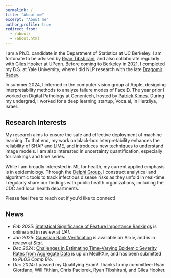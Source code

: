 ```yaml
---
permalink: /
title: "About me"
excerpt: "About me"
author_profile: true
redirect_from: 
  - /about/
  - /about.html
---
```



I am a Ph.D. candidate in the Department of Statistics at UC Berkeley. I am fortunate to be advised by [Ryan Tibshirani](https://www.stat.berkeley.edu/~ryantibs/), and also collaborate regularly with [Giles Hooker](https://gileshooker.com/) at UPenn. Before coming to Berkeley in 2021, I completed my B.S. at Yale University, where I did NLP research with the late [Dragomir Radev](https://seas.yale.edu/news-events/news/memoriam-dragomir-radev-professor-computer-science). 

In summer 2024, I interned in the computer vision group at Apple, designing interpretability methods to analyze failure modes of FaceID. The year prior I worked on Digital Pathology at Genentech, hosted by [Patrick Kimes](https://www.pkimes.com/). During my undergrad, I worked for a deep learning startup, Voca.ai, in Herzliya, Israel. 


## Research Interests

My research aims to ensure the safe and effective deployment of machine learning. To that end, my work on black-box interpretability enhances the reliability of SHAP and LIME, and introduces new techniques to understand image models. I am also interested in uncertainty quantification, especially for rankings and time series.

While I am broadly interested in ML for health, my current applied emphasis is in epidemiology. Through the [Delphi Group](https://delphi.cmu.edu/), I construct analytical and algorithmic tools to track infectious disease risks as they unfold in real-time. I regularly share our findings with public health organizations, including the CDC and local health departments.

Please feel free to reach out if you'd like to connect!

## News
- *Feb 2025*: [Statistical Significance of Feature Importance Rankings](https://arxiv.org/abs/2401.15800) is online and in review at *UAI*.
- *Jan 2025*: [Gaussian Rank Verification](https://arxiv.org/abs/2501.14142) is available on Arxiv, and is in review at *Stat*. 
- *Dec 2024*: [Challenges in Estimating Time-Varying Epidemic Severity Rates from Aggregate Data](https://www.medrxiv.org/content/10.1101/2024.12.27.24319518v1) is up on MedRXiv, and has been submitted to *PLOS Comp Bio.* 
- *Dec 2024*: I passed my Qualifying Exam! Thanks to my committee: Ryan Giordano, Will Fithian, Chris Paciorek, Ryan Tibshirani, and Giles Hooker. 
